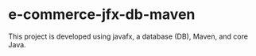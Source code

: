 # e-commerce-jfx-db-maven
This project is developed using javafx, a database (DB), Maven, and core Java.
